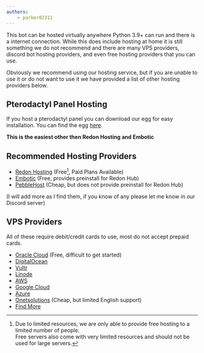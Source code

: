 ```yaml
---
authors:
    - parker02311
---
```


This bot can be hosted virtually anywhere Python 3.9+ can run and there is a internet connection. While this does include hosting at home it is still something we do not recommend and there are many VPS providers, discord bot hosting providers, and even free hosting providers that you can use.

Obviously we recommend using our hosting service, but if you are unable to use it or do not want to use it we have provided a list of other hosting providers below.

## Pterodactyl Panel Hosting
If you host a pterodactyl panel you can download our egg for easy installation. You can find the egg [here](https://github.com/Redon-Tech/Redon-Hub/blob/main/pterodactyl-egg.json).

**This is the easiest other then Redon Hosting and Embotic**

## Recommended Hosting Providers
- [Redon Hosting](https://billing.redon.tech/) (Free[^1], Paid Plans Available)
- [Embotic](https://embotic.xyz/) (Free, provides preinstall for Redon Hub)
- [PebbleHost](https://pebblehost.com/bot-hosting) (Cheap, but does not provide preinstall for Redon Hub)

(I will add more as I find them, if you know of any please let me know in our Discord server)

## VPS Providers
All of these require debit/credit cards to use, most do not accept prepaid cards.

- [Oracle Cloud](https://www.oracle.com/cloud/free/) (Free, difficult to get started)
- [DigitalOcean](https://digitalocean.com/)
- [Vultr](https://vultr.com/)
- [Linode](https://linode.com/)
- [AWS](https://aws.amazon.com/)
- [Google Cloud](https://cloud.google.com/)
- [Azure](https://azure.microsoft.com/)
- [Onetsolutions](https://onetsolutions.net/) (Cheap, but limited English support)
- [Find More](https://www.vpsbenchmarks.com/compare)

[^1]:
    Due to limited resources, we are only able to provide free hosting to a limited number of people.  
    Free servers also come with very limited resources and should not be used for large servers.